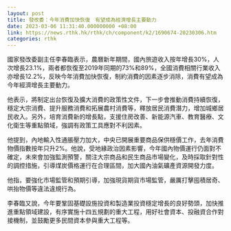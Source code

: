 ```yaml
---
layout: post
title: 發改委：今年消費加快恢復　有望成為經濟增長主要動力
date: 2023-03-06 11:31:40.000000000 +08:00
link: https://news.rthk.hk/rthk/ch/component/k2/1690674-20230306.htm
categories: rthk
---
```


國家發改委副主任李春臨表示，農曆新年期間，國內旅遊收入按年增長30%，人次增長23.1%，兩者都恢復至2019年同期的73%和89%，全國消費相關行業收入亦增長12.2%，反映今年消費加快恢復，制約消費的因素逐步消除，消費有望成為今年經濟增長主要動力。

他表示，將制定出台恢復及擴大消費的政策性文件，下一步會推動消費持續恢復，穩定大宗消費、提升服務消費和拓展農村消費等，釋放居民消費潛力，增加城鄉居民收入。另外，培育消費新的增長點，支援住房改善、新能源汽車、教育醫療、文化衛生等重點領域，強調有政策工具應對不利因素。

他提到，內地輸入性通脹壓力加大，中央已開展重要商品保供穩價工作，去年消費物價指數按年只升2%。他說，受地緣政治因素影響，今年國內物價運行仍面對不確定，未來會加強監測預警，關注大宗商品和民生商品市場變化，及時採取針對性的調控措施，引導煤炭價格運行在合理區間，加大國內油氣礦產資源開發力度。

他指，要強化市場監管和預期引導，加強現貨期貨市場監管，嚴厲打擊囤積居奇、哄抬物價等違法違規行為。

李春臨又說，今年要鞏固基礎設施投資和製造業投資穩定增長的良好勢頭，加快推進重點領域建設，有序實施十四五規劃的重大工程，用好社會資本、投融資合作對接機制，並鼓勵更多民間資本參與重大工程等。
